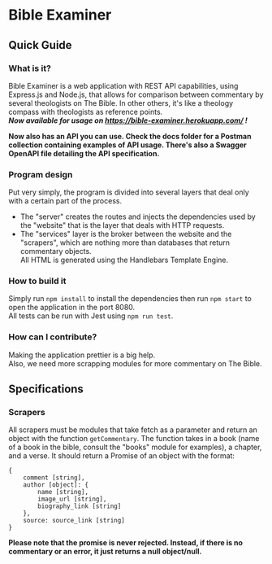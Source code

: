 # Bible Examiner

## Quick Guide

### What is it?

Bible Examiner is a web application with REST API capabilities, using Express.js and Node.js, that allows for comparison between commentary by several theologists on The Bible. In other others, it's like a theology compass with theologists as reference points. \
***Now available for usage on https://bible-examiner.herokuapp.com/ !***

**Now also has an API you can use. Check the docs folder for a Postman collection containing examples of API usage. There's also a Swagger OpenAPI file detailing the API specification.**


### Program design
Put very simply, the program is divided into several layers that deal only with a certain part of the process.
- The "server" creates the routes and injects the dependencies used by the "website" that is the layer that deals with HTTP requests.
- The "services" layer is the broker between the website and the "scrapers", which are nothing more than databases that return commentary objects.\
All HTML is generated using the Handlebars Template Engine.

### How to build it
Simply run ```npm install``` to install the dependencies then run ```npm start``` to open the application in the port 8080.\
All tests can be run with Jest using ```npm run test```.

### How can I contribute?
Making the application prettier is a big help.\
Also, we need more scrapping modules for more commentary on The Bible.

## Specifications

### Scrapers
All scrapers must be modules that take fetch as a parameter and return an object with the function ```getCommentary```. The function takes in a book (name of a book in the bible, consult the "books" module for examples), a chapter, and a verse.
It should return a Promise of an object with the format:
```
{
    comment [string], 
    author [object]: { 
        name [string], 
        image_url [string],
        biography_link [string] 
    }, 
    source: source_link [string]
}
```
**Please note that the promise is never rejected. Instead, if there is no commentary or an error, it just returns a null object/null.**
